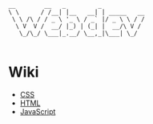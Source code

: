 
```
__        __   _         _            
\ \      / /__| |__   __| | _____   __
 \ \ /\ / / _ \ '_ \ / _` |/ _ \ \ / /
  \ V  V /  __/ |_) | (_| |  __/\ V / 
   \_/\_/ \___|_.__/ \__,_|\___| \_/  
   
```

# Wiki
* [CSS](CSS/index.md)
* [HTML](HTML/index.md)
* [JavaScript](JavaScript/index.md)

